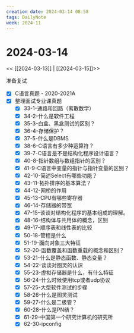 ```yaml
---
creation date: 2024-03-14 08:58
tags: DailyNote
week: 2024-11
---
```


# 2024-03-14

<< [[2024-03-13]] | [[2024-03-15]]>>

准备复试
- [x] C语言真题 - 2020-2021A
- [x] 整理面试专业课真题
	- [x] 33-1-通路和回路（离散数学）
	- [x] 34-2-什么是软件工程
	- [x] 35-3-白盒、黑盒测试的区别？
	- [x] 36-4-存储保护？
	- [x] 37-5-什么是DBMS
	- [x] 38-6-C语言有多少种运算符？
	- [x] 39-7-C语言是不是结构化程序设计语言？
	- [x] 40-8-指针数组与数组指针的区别？
	- [x] 41-9-C语言中变量的指针与指针变量的区别？
	- [x] 42-10-简述Select有哪些功能？
	- [x] 43-11-拓扑排序的基本算法？
	- [x] 44-12-网桥的作用
	- [x] 45-13-CPU有哪些寄存器
	- [x] 46-14-存储器的带宽
	- [x] 47-15-谈谈对结构化程序的基本组成的理解。
	- [x] 48-16-结构体与共用体的概念，区别
	- [x] 49-17-顺序表和线性表的比较
	- [x] 50-18-管程是什么
	- [x] 51-19-面向对象三大特征
	- [x] 52-20-函数覆盖和函数重载的概念和区别？
	- [x] 53-21-什么是静态函数、静态变量？
	- [x] 54-22-谈谈对图灵的认识
	- [x] 55-23-虚拟存储器是什么，有什么特征
	- [x] 56-24-什么时候使用tcp或者udp协议
	- [x] 57-25-大型软件测试的步骤
	- [x] 58-26-什么是图灵测试
	- [x] 59-27-什么是二极管？
	- [x] 60-28-什么是PN结？
	- [x] 61-29-中国第一个研究计算机的研究所
	- [x] 62-30-ipconfig